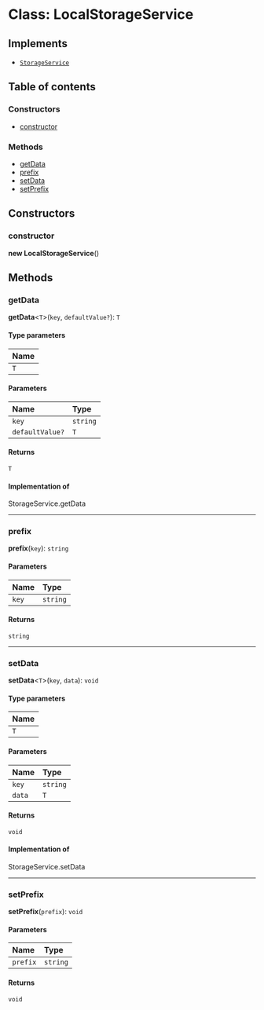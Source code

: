 # Class: LocalStorageService

## Implements

* [`StorageService`](/auto-docs/free-layout-editor/variables/StorageService-1.md)

## Table of contents

### Constructors

* [constructor](/auto-docs/free-layout-editor/classes/LocalStorageService.md#constructor)

### Methods

* [getData](/auto-docs/free-layout-editor/classes/LocalStorageService.md#getdata)
* [prefix](/auto-docs/free-layout-editor/classes/LocalStorageService.md#prefix)
* [setData](/auto-docs/free-layout-editor/classes/LocalStorageService.md#setdata)
* [setPrefix](/auto-docs/free-layout-editor/classes/LocalStorageService.md#setprefix)

## Constructors

### constructor

**new LocalStorageService**()

## Methods

### getData

**getData**<`T`>(`key`, `defaultValue?`): `T`

#### Type parameters

| Name |
| :------ |
| `T` |

#### Parameters

| Name | Type |
| :------ | :------ |
| `key` | `string` |
| `defaultValue?` | `T` |

#### Returns

`T`

#### Implementation of

StorageService.getData

***

### prefix

**prefix**(`key`): `string`

#### Parameters

| Name | Type |
| :------ | :------ |
| `key` | `string` |

#### Returns

`string`

***

### setData

**setData**<`T`>(`key`, `data`): `void`

#### Type parameters

| Name |
| :------ |
| `T` |

#### Parameters

| Name | Type |
| :------ | :------ |
| `key` | `string` |
| `data` | `T` |

#### Returns

`void`

#### Implementation of

StorageService.setData

***

### setPrefix

**setPrefix**(`prefix`): `void`

#### Parameters

| Name | Type |
| :------ | :------ |
| `prefix` | `string` |

#### Returns

`void`
